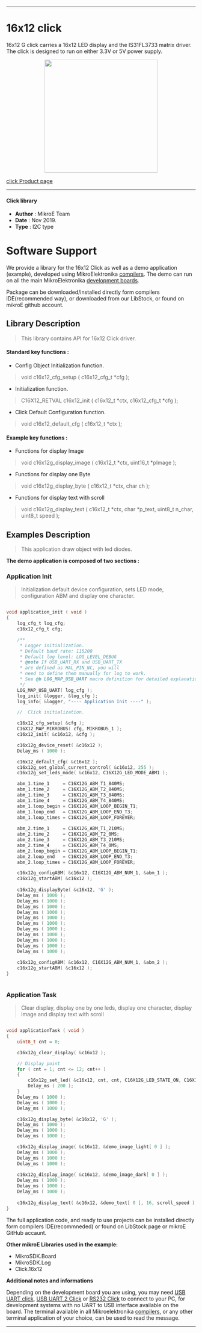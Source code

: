 
---
# 16x12 click

16x12 G click carries a 16x12 LED display and the IS31FL3733 matrix driver. The click is designed to run on either 3.3V or 5V power supply.

<p align="center">
  <img src="https://download.mikroe.com/images/click_for_ide/16x12g_click.png" height=300px>
</p>

[click Product page](https://www.mikroe.com/16x12-g-click)

---


#### Click library 

- **Author**        : MikroE Team
- **Date**          : Nov 2019.
- **Type**          : I2C type


# Software Support

We provide a library for the 16x12 Click 
as well as a demo application (example), developed using MikroElektronika 
[compilers](https://shop.mikroe.com/compilers). 
The demo can run on all the main MikroElektronika [development boards](https://shop.mikroe.com/development-boards).

Package can be downloaded/installed directly form compilers IDE(recommended way), or downloaded from our LibStock, or found on mikroE github account. 

## Library Description

> This library contains API for 16x12 Click driver.

#### Standard key functions :

- Config Object Initialization function.
> void c16x12_cfg_setup ( c16x12_cfg_t *cfg ); 
 
- Initialization function.
> C16X12_RETVAL c16x12_init ( c16x12_t *ctx, c16x12_cfg_t *cfg );

- Click Default Configuration function.
> void c16x12_default_cfg ( c16x12_t *ctx );


#### Example key functions :

- Functions for display Image 
> void c16x12g_display_image ( c16x12_t *ctx, uint16_t *pImage );

- Functions for display one Byte
> void c16x12g_display_byte ( c16x12_t *ctx, char ch );

- Functions for display text with scroll 
> void c16x12g_display_text ( c16x12_t *ctx, char *p_text, uint8_t n_char, uint8_t speed );

## Examples Description

>  This application draw object with led diodes.

**The demo application is composed of two sections :**

### Application Init 

> Initialization default device configuration, sets LED mode, 
> configuration ABM and display one character.


```c

void application_init ( void )
{
    log_cfg_t log_cfg;
    c16x12_cfg_t cfg;

    /** 
     * Logger initialization.
     * Default baud rate: 115200
     * Default log level: LOG_LEVEL_DEBUG
     * @note If USB_UART_RX and USB_UART_TX 
     * are defined as HAL_PIN_NC, you will 
     * need to define them manually for log to work. 
     * See @b LOG_MAP_USB_UART macro definition for detailed explanation.
     */
    LOG_MAP_USB_UART( log_cfg );
    log_init( &logger, &log_cfg );
    log_info( &logger, "---- Application Init ----" );

    //  Click initialization.

    c16x12_cfg_setup( &cfg );
    C16X12_MAP_MIKROBUS( cfg, MIKROBUS_1 );
    c16x12_init( &c16x12, &cfg );

    c16x12g_device_reset( &c16x12 );
    Delay_ms ( 1000 );

    c16x12_default_cfg( &c16x12 );
    c16x12g_set_global_current_control( &c16x12, 255 );
    c16x12g_set_leds_mode( &c16x12, C16X12G_LED_MODE_ABM1 );

    abm_1.time_1     = C16X12G_ABM_T1_840MS;
    abm_1.time_2     = C16X12G_ABM_T2_840MS;
    abm_1.time_3     = C16X12G_ABM_T3_840MS;
    abm_1.time_4     = C16X12G_ABM_T4_840MS;
    abm_1.loop_begin = C16X12G_ABM_LOOP_BEGIN_T1;
    abm_1.loop_end   = C16X12G_ABM_LOOP_END_T3;
    abm_1.loop_times = C16X12G_ABM_LOOP_FOREVER;
    
    abm_2.time_1     = C16X12G_ABM_T1_210MS;
    abm_2.time_2     = C16X12G_ABM_T2_0MS;
    abm_2.time_3     = C16X12G_ABM_T3_210MS;
    abm_2.time_4     = C16X12G_ABM_T4_0MS;
    abm_2.loop_begin = C16X12G_ABM_LOOP_BEGIN_T1;
    abm_2.loop_end   = C16X12G_ABM_LOOP_END_T3;
    abm_2.loop_times = C16X12G_ABM_LOOP_FOREVER;

    c16x12g_configABM( &c16x12, C16X12G_ABM_NUM_1, &abm_1 );
    c16x12g_startABM( &c16x12 );
    
    c16x12g_displayByte( &c16x12, 'G' );
    Delay_ms ( 1000 );
    Delay_ms ( 1000 );
    Delay_ms ( 1000 );
    Delay_ms ( 1000 );
    Delay_ms ( 1000 );
    Delay_ms ( 1000 );
    Delay_ms ( 1000 );
    Delay_ms ( 1000 );
    Delay_ms ( 1000 );
    Delay_ms ( 1000 );
    Delay_ms ( 1000 );
    
    c16x12g_configABM( &c16x12, C16X12G_ABM_NUM_1, &abm_2 );
    c16x12g_startABM( &c16x12 );
}
  
```

### Application Task

> Clear display, display one by one leds, display one character,
> display image and display text with scroll


```c

void applicationTask ( void )
{
    uint8_t cnt = 0;

    c16x12g_clear_display( &c16x12 );

    // Display point
    for ( cnt = 1; cnt <= 12; cnt++ )
    {
        c16x12g_set_led( &c16x12, cnt, cnt, C16X12G_LED_STATE_ON, C16X12G_STOP_SETTINGS );
        Delay_ms ( 200 );
    }
    Delay_ms ( 1000 );
    Delay_ms ( 1000 );
    Delay_ms ( 1000 );

    c16x12g_display_byte( &c16x12, 'G' );
    Delay_ms ( 1000 );
    Delay_ms ( 1000 );
    Delay_ms ( 1000 );

    c16x12g_display_image( &c16x12, &demo_image_light[ 0 ] );
    Delay_ms ( 1000 );
    Delay_ms ( 1000 );
    Delay_ms ( 1000 );
    
    c16x12g_display_image( &c16x12, &demo_image_dark[ 0 ] );
    Delay_ms ( 1000 );
    Delay_ms ( 1000 );
    Delay_ms ( 1000 );
    
    c16x12g_display_text( &c16x12, &demo_text[ 0 ], 16, scroll_speed );
} 

```

The full application code, and ready to use projects can be  installed directly form compilers IDE(recommneded) or found on LibStock page or mikroE GitHub accaunt.

**Other mikroE Libraries used in the example:** 

- MikroSDK.Board
- MikroSDK.Log
- Click.16x12

**Additional notes and informations**

Depending on the development board you are using, you may need 
[USB UART click](https://shop.mikroe.com/usb-uart-click), 
[USB UART 2 Click](https://shop.mikroe.com/usb-uart-2-click) or 
[RS232 Click](https://shop.mikroe.com/rs232-click) to connect to your PC, for 
development systems with no UART to USB interface available on the board. The 
terminal available in all Mikroelektronika 
[compilers](https://shop.mikroe.com/compilers), or any other terminal application 
of your choice, can be used to read the message.



---
